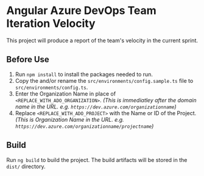 # Angular Azure DevOps Team Iteration Velocity
This project will produce a report of the team's velocity in the current sprint.

## Before Use

1. Run `npm install` to install the packages needed to run.
1. Copy the and/or rename the `src/environments/config.sample.ts` file to `src/environments/config.ts`.
1. Enter the Organization Name in place of `<REPLACE_WITH_ADO_ORGANIZATION>`. _(This is immediatley after the domain name in the URL. e.g. `https://dev.azure.com/organizationname`)_
1. Replace `<REPLACE_WITH_ADO_PROJECT>` with the Name or ID of the Project. _(This is Organization Name in the URL. e.g. `https://dev.azure.com/organizationname/projectname`)_

## Build

Run `ng build` to build the project. The build artifacts will be stored in the `dist/` directory.